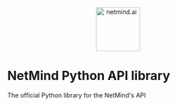 <div align="center">
  <a href="https://www.netmind.ai/">
    <img alt="netmind.ai" height="100px" src="https://www.netmind.ai/n.svg">
  </a>
</div>

# NetMind Python API library
The official Python library for the NetMind's API
